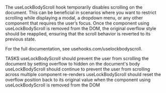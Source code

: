 The useLockBodyScroll hook temporarily disables scrolling on the document. This can be beneficial in scenarios where you want to restrict scrolling while displaying a modal, a dropdown menu, or any other component that requires the user’s focus. Once the component using useLockBodyScroll is removed from the DOM, the original overflow style should be reapplied, ensuring that the scroll behavior is reverted to its previous state.

For the full documentation, see usehooks.com/uselockbodyscroll.

TASKS
useLockBodyScroll should prevent the user from scrolling the document by setting overflow to hidden on the document's body
useLockBodyScroll should continue to prevent the user from scrolling across multiple component re-renders
useLockBodyScroll should reset the overflow position back to its original value when the component using useLockBodyScroll is removed from the DOM